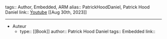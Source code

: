 tags:: Author, Embedded, ARM
alias:: PatrickHoodDaniel, Patrick Hood Daniel
link:: [Youtube](https://www.youtube.com/@PatrickHoodDaniel) 
[[Aug 30th, 2023]]
***

- Auteur
	- type:: [[Book]]
	  author:: Patrick Hood Daniel
	  tags:: Embedded
	  link::